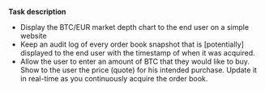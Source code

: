 **Task description** 
- Display the BTC/EUR market depth chart to the end user on a simple website
- Keep an audit log of every order book snapshot that is [potentially] displayed to the end user with the timestamp of when it was acquired.
- Allow the user to enter an amount of BTC that they would like to buy. Show to the user the price (quote) for his intended purchase. Update it in real-time as you continuously acquire the order book. 

